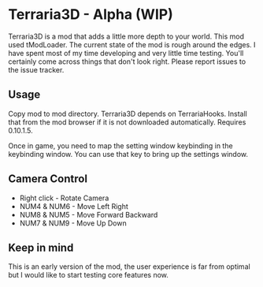 # Terraria3D - Alpha (WIP)
Terraria3D is a mod that adds a little more depth to your world. This mod used tModLoader. The current state of the mod is rough around the edges. I have spent most of my time developing and very little time testing. You'll certainly come across things that don't look right. Please report issues to the issue tracker.
## Usage
Copy mod to mod directory. Terraria3D depends on TerrariaHooks. Install that from the mod browser if it is not downloaded automatically. Requires 0.10.1.5.

Once in game, you need to map the setting window keybinding in the keybinding window. You can use that key to bring up the settings window. 
## Camera Control
- Right click - Rotate Camera
- NUM4 & NUM6 - Move Left Right
- NUM8 & NUM5 - Move Forward Backward
- NUM7 & NUM9 - Move Up Down
## Keep in mind
This is an early version of the mod, the user experience is far from optimal but I would like to start testing core features now.
